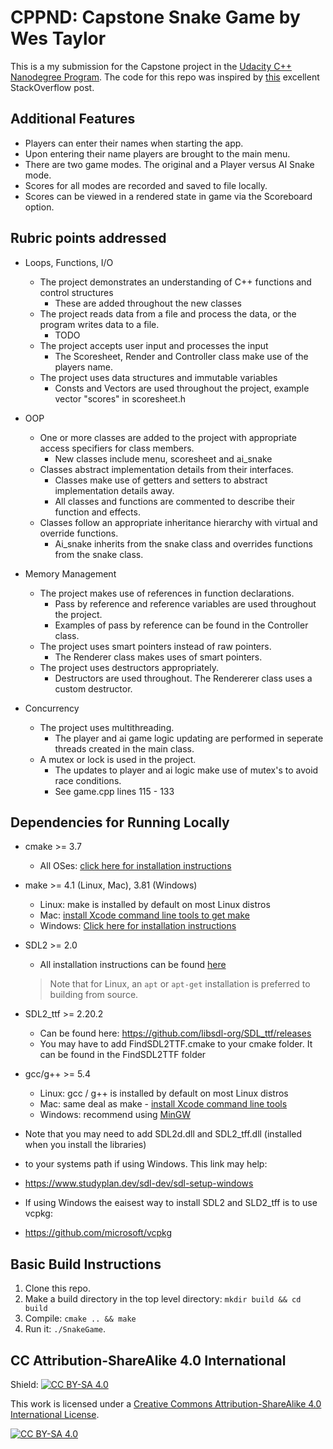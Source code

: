 # CPPND: Capstone Snake Game by Wes Taylor

This is a my submission for the Capstone project in the [Udacity C++ Nanodegree Program](https://www.udacity.com/course/c-plus-plus-nanodegree--nd213). The code for this repo was inspired by [this](https://codereview.stackexchange.com/questions/212296/snake-game-in-c-with-sdl) excellent StackOverflow post.

## Additional Features
* Players can enter their names when starting the app.
* Upon entering their name players are brought to the main menu.
* There are two game modes. The original and a Player versus AI Snake mode.
* Scores for all modes are recorded and saved to file locally.
* Scores can be viewed in a rendered state in game via the Scoreboard option.

## Rubric points addressed
* Loops, Functions, I/O
  * The project demonstrates an understanding of C++ functions and control structures
    * These are added throughout the new classes
  * The project reads data from a file and process the data, or the program writes data to a file.
    * TODO
  * The project accepts user input and processes the input
    * The Scoresheet, Render and Controller class make use of the players name.
  * The project uses data structures and immutable variables
    * Consts and Vectors are used throughout the project, example vector "scores" in scoresheet.h

* OOP
  * One or more classes are added to the project with appropriate access specifiers for class members.
    * New classes include menu, scoresheet and ai_snake
  * Classes abstract implementation details from their interfaces.
    * Classes make use of getters and setters to abstract implementation details away. 
    * All classes and functions are commented to describe their function and effects.
  * Classes follow an appropriate inheritance hierarchy with virtual and override functions.
    * Ai_snake inherits from the snake class and overrides functions from the snake class.

* Memory Management
  * The project makes use of references in function declarations.
    * Pass by reference and reference variables are used throughout the project. 
    * Examples of pass by reference can be found in the Controller class.
  * The project uses smart pointers instead of raw pointers.
    * The Renderer class makes uses of smart pointers.
  * The project uses destructors appropriately.
    * Destructors are used throughout. The Rendererer class uses a custom destructor.

* Concurrency
  * The project uses multithreading.
    * The player and ai game logic updating are performed in seperate threads created in the main class.
  * A mutex or lock is used in the project.
    * The updates to player and ai logic make use of mutex's to avoid race conditions. 
    * See game.cpp lines 115 - 133

## Dependencies for Running Locally
* cmake >= 3.7
  * All OSes: [click here for installation instructions](https://cmake.org/install/)
* make >= 4.1 (Linux, Mac), 3.81 (Windows)
  * Linux: make is installed by default on most Linux distros
  * Mac: [install Xcode command line tools to get make](https://developer.apple.com/xcode/features/)
  * Windows: [Click here for installation instructions](http://gnuwin32.sourceforge.net/packages/make.htm)
* SDL2 >= 2.0
  * All installation instructions can be found [here](https://wiki.libsdl.org/Installation)
  >Note that for Linux, an `apt` or `apt-get` installation is preferred to building from source.
* SDL2_ttf >= 2.20.2
  * Can be found here: https://github.com/libsdl-org/SDL_ttf/releases
  * You may have to add FindSDL2TTF.cmake to your cmake folder. It can be found in the FindSDL2TTF folder
* gcc/g++ >= 5.4
  * Linux: gcc / g++ is installed by default on most Linux distros
  * Mac: same deal as make - [install Xcode command line tools](https://developer.apple.com/xcode/features/)
  * Windows: recommend using [MinGW](http://www.mingw.org/)

* Note that you may need to add SDL2d.dll and SDL2_tff.dll (installed when you install the libraries)
* to your systems path if using Windows. This link may help:
* https://www.studyplan.dev/sdl-dev/sdl-setup-windows
* If using Windows the eaisest way to install SDL2 and SLD2_tff is to use vcpkg:
* https://github.com/microsoft/vcpkg

## Basic Build Instructions

1. Clone this repo.
2. Make a build directory in the top level directory: `mkdir build && cd build`
3. Compile: `cmake .. && make`
4. Run it: `./SnakeGame`.


## CC Attribution-ShareAlike 4.0 International


Shield: [![CC BY-SA 4.0][cc-by-sa-shield]][cc-by-sa]

This work is licensed under a
[Creative Commons Attribution-ShareAlike 4.0 International License][cc-by-sa].

[![CC BY-SA 4.0][cc-by-sa-image]][cc-by-sa]

[cc-by-sa]: http://creativecommons.org/licenses/by-sa/4.0/
[cc-by-sa-image]: https://licensebuttons.net/l/by-sa/4.0/88x31.png
[cc-by-sa-shield]: https://img.shields.io/badge/License-CC%20BY--SA%204.0-lightgrey.svg
